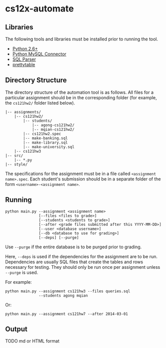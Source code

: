 cs12x-automate
==============

Libraries
---------
The following tools and libraries must be installed prior to running the tool.
* [Python 2.6+](https://www.python.org/download/)
* [Python MySQL Connector](http://dev.mysql.com/downloads/connector/python/)
* [SQL Parser](https://code.google.com/p/python-sqlparse/)
* [prettytable](https://code.google.com/p/prettytable/)


Directory Structure
-------------------
The directory structure of the automation tool is as follows. All files for a
particular assignment should be in the corresponding folder (for example, the
`cs121hw2/` folder listed below).

    |-- assignments/
        |-- cs121hw2/
            |-- students/
                |-- agong-cs121hw2/
                |-- mqian-cs121hw2/
            |-- cs121hw2.spec
            |-- make-banking.sql
            |-- make-library.sql
            |-- make-university.sql
        |-- cs121hw3
    |-- src/
        |-- *.py
    |-- style/

The specifications for the assignment must be in a file called
`<assignment name>.spec`. Each student's submission should be in a separate
folder of the form `<username>-<assignment name>`.

Running
-------

    python main.py --assignment <assignment name>
                   [--files <files to grade>]
                   [--students <students to grade>]
                   [--after <grade files submitted after this YYYY-MM-DD>]
                   [--user <database username>]
                   [--db <database to use for grading>]
                   [--deps] [--purge]

Use `--purge` if the entire database is to be purged prior to grading.

Here, `--deps` is used if the dependencies for the assignment are to be run.
Dependencies are usually SQL files that create the tables and rows necessary
for testing. They should only be run once per assignment unless `--purge` is
used.

For example:

    python main.py --assignment cs121hw3 --files queries.sql
                   --students agong mqian

Or:

    python main.py --assignment cs121hw7 --after 2014-03-01

Output
------
TODO
md or HTML format


